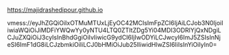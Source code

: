 https://majidrashedipour.github.io

vmess://eyJhZGQiOiIxOTMuMTUxLjEyOC42MCIsImFpZCI6IjAiLCJob3N0IjoiIiwiaWQiOiJiMDFiYWQwYy0yNTU4LTQ0ZTItZDg5Yi04MDI3ODRlYjQxNDgiLCJuZXQiOiJ3cyIsInBhdGgiOiIvIiwicG9ydCI6IjIwODYiLCJwcyI6ImJ5ZSIsInNjeSI6ImF1dG8iLCJzbmkiOiIiLCJ0bHMiOiJub25lIiwidHlwZSI6IiIsInYiOiIyIn0=
